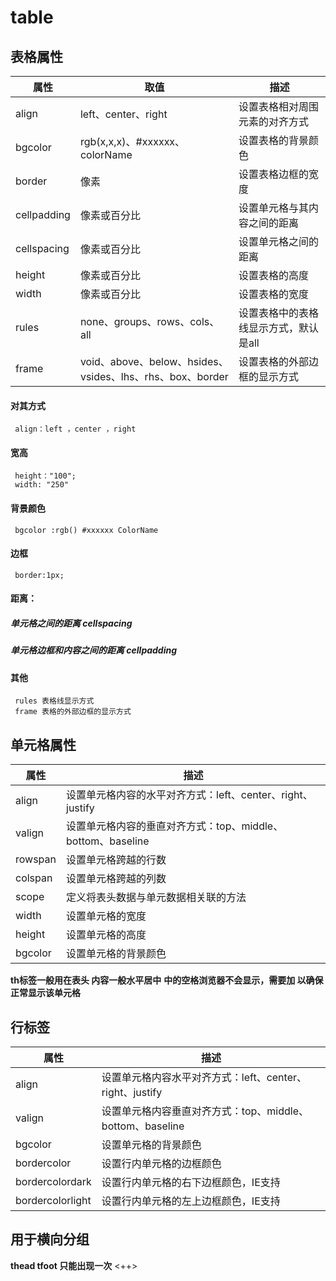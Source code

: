 # table

## 表格属性

| **属性**    | **取值**                                                  | **描述**                              |
| ----------- | --------------------------------------------------------- | ------------------------------------- |
| align       | left、center、right                                       | 设置表格相对周围元素的对齐方式        |
| bgcolor     | rgb(x,x,x)、#xxxxxx、colorName                            | 设置表格的背景颜色                    |
| border      | 像素                                                      | 设置表格边框的宽度                    |
| cellpadding | 像素或百分比                                              | 设置单元格与其内容之间的距离          |
| cellspacing | 像素或百分比                                              | 设置单元格之间的距离                  |
| height      | 像素或百分比                                              | 设置表格的高度                        |
| width       | 像素或百分比                                              | 设置表格的宽度                        |
| rules       | none、groups、rows、cols、all                             | 设置表格中的表格线显示方式，默认是all |
| frame       | void、above、below、hsides、vsides、lhs、rhs、box、border | 设置表格的外部边框的显示方式          |

#### 对其方式
     align：left ，center ，right
#### 宽高   
     height："100";
     width: "250"
#### 背景颜色
     bgcolor :rgb() #xxxxxx ColorName
#### 边框
     border:1px;
#### 距离：
#####    单元格之间的距离  cellspacing
#####    单元格边框和内容之间的距离 cellpadding
#### 其他
     rules 表格线显示方式
     frame 表格的外部边框的显示方式   

## 单元格属性

| **属性** | **描述**                                                    |
| -------- | ----------------------------------------------------------- |
| align    | 设置单元格内容的水平对齐方式：left、center、right、justify  |
| valign   | 设置单元格内容的垂直对齐方式：top、middle、bottom、baseline |
| rowspan  | 设置单元格跨越的行数                                        |
| colspan  | 设置单元格跨越的列数                                        |
| scope    | 定义将表头数据与单元数据相关联的方法                        |
| width    | 设置单元格的宽度                                            |
| height   | 设置单元格的高度                                            |
| bgcolor  | 设置单元格的背景颜色                                        |
**th标签一般用在表头 内容一般水平居中** 
**<th> <th> 中的空格浏览器不会显示，需要加&nbsp;以确保正常显示该单元格** 
## 行标签

| **属性**         | **描述**                                                  |
| ---------------- | --------------------------------------------------------- |
| align            | 设置单元格内容水平对齐方式：left、center、right、justify  |
| valign           | 设置单元格内容垂直对齐方式：top、middle、bottom、baseline |
| bgcolor          | 设置单元格的背景颜色                                      |
| bordercolor      | 设置行内单元格的边框颜色                                  |
| bordercolordark  | 设置行内单元格的右下边框颜色，IE支持                      |
| bordercolorlight | 设置行内单元格的左上边框颜色，IE支持                      |

## <thead> <tfoot> <tbody> <caption> 用于横向分组
**thead tfoot 只能出现一次** <++>

